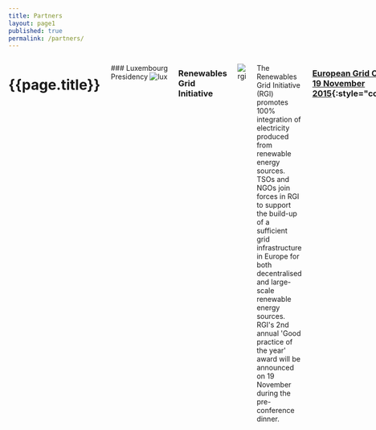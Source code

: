 ```yaml
---
title: Partners
layout: page1
published: true
permalink: /partners/
---
```



<div class="small-centered large-7 medium-7 columns" markdown="1">

# {{page.title}}

### Luxembourg Presidency
![lux](http://www.eu2015lu.eu/assets/img/presidence-luxembourg.jpg)

### Renewables Grid Initiative
![rgi](http://renewables-grid.eu/fileadmin/regrid/images/logo.png)

The Renewables Grid Initiative (RGI) promotes 100% integration of electricity produced from renewable energy sources. TSOs and NGOs join forces in RGI to support the build-up of a sufficient grid infrastructure in Europe for both decentralised and large-scale renewable energy sources. RGI's 2nd annual 'Good practice of the year' award will be announced on 19 November during the pre-conference dinner. 

### [European Grid Conference<br>19 November 2015](http://www.gridconference.eu/){:style="color:#000;"}
{:style="padding:2em;border:1px solid #63B662;color:#000;"}

### Florence School of Regulation (FSR)
![fsr]({{'/img/fsr.png' | prepend: site.baseurl }})

The Florence School of Regulation (FSR), was founded in 2004 by three European regulators, and has as mission to expose the European dimension and to contribute to the safeguarding of the common goods by ensuring high-level and independent debate on economically and socially sound regulation.

### Energy Community
![ecom]({{ '/img/energy_community.png' | prepend: site.baseurl}})
{:style="max-width:250px;"}

The Energy Community is about investments, economic development, security of energy supply and social stability; but – more than this – the Energy Community is also about solidarity, mutual trust and peace. The very existence of the Energy Community, only ten years after the end of the Balkan conflict, is a success in itself, as it stands as the first common institutional project undertaken by the non-European Union countries of South East Europe.

### FTI CL Energy
![ecom]({{ '/img/fti_logo.jpg' | prepend: site.baseurl}})
{:style="max-width:250px;"}

The FTI-CL Energy team is a collaboration between experts from FTI Consulting and Compass Lexecon (a wholly owned subsidiary of FTI Consulting) in the fields of natural gas, electric power, renewables and other forms of energy, bringing together market leading industry expertise and economic excellence.  FTI Consulting is a global business advisory firm dedicated to helping organisations protect and enhance enterprise value, and has offices in all major business centres throughout the world.
 
</div>
